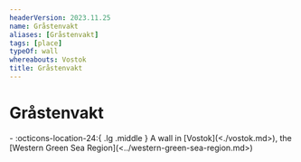 ```yaml
---
headerVersion: 2023.11.25
name: Gråstenvakt
aliases: [Gråstenvakt]
tags: [place]
typeOf: wall
whereabouts: Vostok
title: Gråstenvakt
---
```

# Gråstenvakt
<div class="grid cards ext-narrow-margin ext-one-column" markdown>
-    :octicons-location-24:{ .lg .middle } A wall in [Vostok](<./vostok.md>), the [Western Green Sea Region](<../western-green-sea-region.md>)  
</div>


